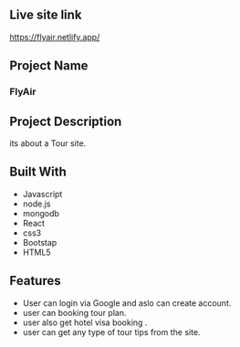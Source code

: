 ## Live site link
https://flyair.netlify.app/

## Project Name
<h3> FlyAir  </h3>

## Project Description 
<p> its about a Tour site. </p>    

## Built With
- Javascript
- node.js
- mongodb
- React 
- css3
- Bootstap
- HTML5


## Features

- User can login via Google and aslo can create account.
- user can booking tour plan.
- user also get hotel visa booking .
- user can get any type of tour tips from the site.

